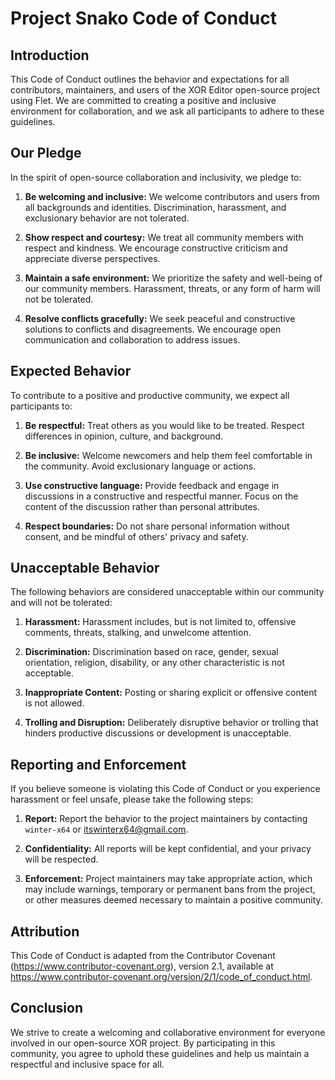 # Project Snako Code of Conduct

## Introduction

This Code of Conduct outlines the behavior and expectations for all contributors, maintainers, and users of the XOR Editor open-source project using Flet. We are committed to creating a positive and inclusive environment for collaboration, and we ask all participants to adhere to these guidelines.

## Our Pledge

In the spirit of open-source collaboration and inclusivity, we pledge to:

1. **Be welcoming and inclusive:** We welcome contributors and users from all backgrounds and identities. Discrimination, harassment, and exclusionary behavior are not tolerated.

2. **Show respect and courtesy:** We treat all community members with respect and kindness. We encourage constructive criticism and appreciate diverse perspectives.

3. **Maintain a safe environment:** We prioritize the safety and well-being of our community members. Harassment, threats, or any form of harm will not be tolerated.

4. **Resolve conflicts gracefully:** We seek peaceful and constructive solutions to conflicts and disagreements. We encourage open communication and collaboration to address issues.

## Expected Behavior

To contribute to a positive and productive community, we expect all participants to:

1. **Be respectful:** Treat others as you would like to be treated. Respect differences in opinion, culture, and background.

2. **Be inclusive:** Welcome newcomers and help them feel comfortable in the community. Avoid exclusionary language or actions.

3. **Use constructive language:** Provide feedback and engage in discussions in a constructive and respectful manner. Focus on the content of the discussion rather than personal attributes.

4. **Respect boundaries:** Do not share personal information without consent, and be mindful of others' privacy and safety.

## Unacceptable Behavior

The following behaviors are considered unacceptable within our community and will not be tolerated:

1. **Harassment:** Harassment includes, but is not limited to, offensive comments, threats, stalking, and unwelcome attention.

2. **Discrimination:** Discrimination based on race, gender, sexual orientation, religion, disability, or any other characteristic is not acceptable.

3. **Inappropriate Content:** Posting or sharing explicit or offensive content is not allowed.

4. **Trolling and Disruption:** Deliberately disruptive behavior or trolling that hinders productive discussions or development is unacceptable.

## Reporting and Enforcement

If you believe someone is violating this Code of Conduct or you experience harassment or feel unsafe, please take the following steps:

1. **Report:** Report the behavior to the project maintainers by contacting `winter-x64` or itswinterx64@gmail.com.

2. **Confidentiality:** All reports will be kept confidential, and your privacy will be respected.

3. **Enforcement:** Project maintainers may take appropriate action, which may include warnings, temporary or permanent bans from the project, or other measures deemed necessary to maintain a positive community.

## Attribution

This Code of Conduct is adapted from the Contributor Covenant (https://www.contributor-covenant.org), version 2.1, available at https://www.contributor-covenant.org/version/2/1/code_of_conduct.html.

## Conclusion

We strive to create a welcoming and collaborative environment for everyone involved in our open-source XOR project. By participating in this community, you agree to uphold these guidelines and help us maintain a respectful and inclusive space for all.
